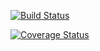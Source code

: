 [![Build Status](https://travis-ci.com/zhenerenya/hw05.svg?branch=master)](https://travis-ci.com/zhenerenya/hw05)


[![Coverage Status](https://coveralls.io/repos/github/zhenerenya/hw05/badge.svg?branch=master)](https://coveralls.io/github/zhenerenya/hw05?branch=master)
